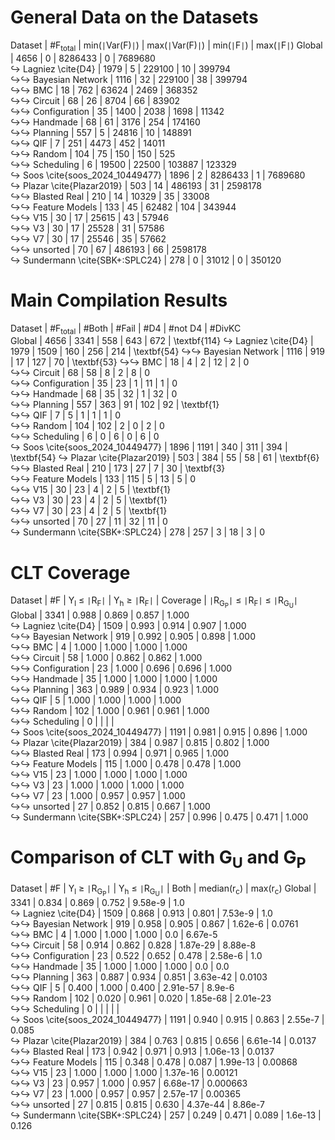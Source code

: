 # General Data on the Datasets
Dataset                          | #F<sub>total</sub> | min(`|`Var(F)`|`) | max(`|`Var(F)`|`) | min(`|`F`|`) | max(`|`F`|`)
Global                           | 4656               | 0                 | 8286433           | 0            | 7689680     
↪ Lagniez \cite{D4}              | 1979               | 5                 | 229100            | 10           | 399794      
↪↪ Bayesian Network              | 1116               | 32                | 229100            | 38           | 399794      
↪↪ BMC                           | 18                 | 762               | 63624             | 2469         | 368352      
↪↪ Circuit                       | 68                 | 26                | 8704              | 66           | 83902       
↪↪ Configuration                 | 35                 | 1400              | 2038              | 1698         | 11342       
↪↪ Handmade                      | 68                 | 61                | 3176              | 254          | 174160      
↪↪ Planning                      | 557                | 5                 | 24816             | 10           | 148891      
↪↪ QIF                           | 7                  | 251               | 4473              | 452          | 14011       
↪↪ Random                        | 104                | 75                | 150               | 150          | 525         
↪↪ Scheduling                    | 6                  | 19500             | 22500             | 103887       | 123329      
↪ Soos \cite{soos_2024_10449477} | 1896               | 2                 | 8286433           | 1            | 7689680     
↪ Plazar \cite{Plazar2019}       | 503                | 14                | 486193            | 31           | 2598178     
↪↪ Blasted Real                  | 210                | 14                | 10329             | 35           | 33008       
↪↪ Feature Models                | 133                | 45                | 62482             | 104          | 343944      
↪↪ V15                           | 30                 | 17                | 25615             | 43           | 57946       
↪↪ V3                            | 30                 | 17                | 25528             | 31           | 57586       
↪↪ V7                            | 30                 | 17                | 25546             | 35           | 57662       
↪↪ unsorted                      | 70                 | 67                | 486193            | 66           | 2598178     
↪ Sundermann \cite{SBK+:SPLC24}  | 278                | 0                 | 31012             | 0            | 350120      
# Main Compilation Results
Dataset                          | #F<sub>total</sub> | #Both | #Fail | #D4 | #not D4 | #DivKC      
Global                           | 4656               | 3341  | 558   | 643 | 672     | \textbf{114}
↪ Lagniez \cite{D4}              | 1979               | 1509  | 160   | 256 | 214     | \textbf{54} 
↪↪ Bayesian Network              | 1116               | 919   | 17    | 127 | 70      | \textbf{53} 
↪↪ BMC                           | 18                 | 4     | 2     | 12  | 2       | 0           
↪↪ Circuit                       | 68                 | 58    | 8     | 2   | 8       | 0           
↪↪ Configuration                 | 35                 | 23    | 1     | 11  | 1       | 0           
↪↪ Handmade                      | 68                 | 35    | 32    | 1   | 32      | 0           
↪↪ Planning                      | 557                | 363   | 91    | 102 | 92      | \textbf{1}  
↪↪ QIF                           | 7                  | 5     | 1     | 1   | 1       | 0           
↪↪ Random                        | 104                | 102   | 2     | 0   | 2       | 0           
↪↪ Scheduling                    | 6                  | 0     | 6     | 0   | 6       | 0           
↪ Soos \cite{soos_2024_10449477} | 1896               | 1191  | 340   | 311 | 394     | \textbf{54} 
↪ Plazar \cite{Plazar2019}       | 503                | 384   | 55    | 58  | 61      | \textbf{6}  
↪↪ Blasted Real                  | 210                | 173   | 27    | 7   | 30      | \textbf{3}  
↪↪ Feature Models                | 133                | 115   | 5     | 13  | 5       | 0           
↪↪ V15                           | 30                 | 23    | 4     | 2   | 5       | \textbf{1}  
↪↪ V3                            | 30                 | 23    | 4     | 2   | 5       | \textbf{1}  
↪↪ V7                            | 30                 | 23    | 4     | 2   | 5       | \textbf{1}  
↪↪ unsorted                      | 70                 | 27    | 11    | 32  | 11      | 0           
↪ Sundermann \cite{SBK+:SPLC24}  | 278                | 257   | 3     | 18  | 3       | 0           
# CLT Coverage
Dataset                          | #F   | Y<sub>l</sub> &le; `|`R<sub>F</sub>`|` | Y<sub>h</sub> &ge; `|`R<sub>F</sub>`|` | Coverage | `|`R<sub>G<sub>P</sub></sub>`|` &le; `|`R<sub>F</sub>`|` &le; `|`R<sub>G<sub>U</sub></sub>`|` 
Global                           | 3341 | 0.988                                  | 0.869                                  | 0.857    | 1.000                                                                                         
↪ Lagniez \cite{D4}              | 1509 | 0.993                                  | 0.914                                  | 0.907    | 1.000                                                                                         
↪↪ Bayesian Network              | 919  | 0.992                                  | 0.905                                  | 0.898    | 1.000                                                                                         
↪↪ BMC                           | 4    | 1.000                                  | 1.000                                  | 1.000    | 1.000                                                                                         
↪↪ Circuit                       | 58   | 1.000                                  | 0.862                                  | 0.862    | 1.000                                                                                         
↪↪ Configuration                 | 23   | 1.000                                  | 0.696                                  | 0.696    | 1.000                                                                                         
↪↪ Handmade                      | 35   | 1.000                                  | 1.000                                  | 1.000    | 1.000                                                                                         
↪↪ Planning                      | 363  | 0.989                                  | 0.934                                  | 0.923    | 1.000                                                                                         
↪↪ QIF                           | 5    | 1.000                                  | 1.000                                  | 1.000    | 1.000                                                                                         
↪↪ Random                        | 102  | 1.000                                  | 0.961                                  | 0.961    | 1.000                                                                                         
↪↪ Scheduling                    | 0    |                                        |                                        |          |                                                                                               
↪ Soos \cite{soos_2024_10449477} | 1191 | 0.981                                  | 0.915                                  | 0.896    | 1.000                                                                                         
↪ Plazar \cite{Plazar2019}       | 384  | 0.987                                  | 0.815                                  | 0.802    | 1.000                                                                                         
↪↪ Blasted Real                  | 173  | 0.994                                  | 0.971                                  | 0.965    | 1.000                                                                                         
↪↪ Feature Models                | 115  | 1.000                                  | 0.478                                  | 0.478    | 1.000                                                                                         
↪↪ V15                           | 23   | 1.000                                  | 1.000                                  | 1.000    | 1.000                                                                                         
↪↪ V3                            | 23   | 1.000                                  | 1.000                                  | 1.000    | 1.000                                                                                         
↪↪ V7                            | 23   | 1.000                                  | 0.957                                  | 0.957    | 1.000                                                                                         
↪↪ unsorted                      | 27   | 0.852                                  | 0.815                                  | 0.667    | 1.000                                                                                         
↪ Sundermann \cite{SBK+:SPLC24}  | 257  | 0.996                                  | 0.475                                  | 0.471    | 1.000                                                                                         
# Comparison of CLT with G<sub>U</sub> and G<sub>P</sub>
Dataset                          | #F   | Y<sub>l</sub> &ge; `|`R<sub>G<sub>P</sub></sub>`|` | Y<sub>h</sub> &le; `|`R<sub>G<sub>U</sub></sub>`|` | Both  | median(r<sub>c</sub>) | max(r<sub>c</sub>)
Global                           | 3341 | 0.834                                              | 0.869                                              | 0.752 | 9.58e-9               | 1.0               
↪ Lagniez \cite{D4}              | 1509 | 0.868                                              | 0.913                                              | 0.801 | 7.53e-9               | 1.0               
↪↪ Bayesian Network              | 919  | 0.958                                              | 0.905                                              | 0.867 | 1.62e-6               | 0.0761            
↪↪ BMC                           | 4    | 1.000                                              | 1.000                                              | 1.000 | 0.0                   | 6.67e-5           
↪↪ Circuit                       | 58   | 0.914                                              | 0.862                                              | 0.828 | 1.87e-29              | 8.88e-8           
↪↪ Configuration                 | 23   | 0.522                                              | 0.652                                              | 0.478 | 2.58e-6               | 1.0               
↪↪ Handmade                      | 35   | 1.000                                              | 1.000                                              | 1.000 | 0.0                   | 0.0               
↪↪ Planning                      | 363  | 0.887                                              | 0.934                                              | 0.851 | 3.63e-42              | 0.0103            
↪↪ QIF                           | 5    | 0.400                                              | 1.000                                              | 0.400 | 2.91e-57              | 8.9e-6            
↪↪ Random                        | 102  | 0.020                                              | 0.961                                              | 0.020 | 1.85e-68              | 2.01e-23          
↪↪ Scheduling                    | 0    |                                                    |                                                    |       |                       |                   
↪ Soos \cite{soos_2024_10449477} | 1191 | 0.940                                              | 0.915                                              | 0.863 | 2.55e-7               | 0.085             
↪ Plazar \cite{Plazar2019}       | 384  | 0.763                                              | 0.815                                              | 0.656 | 6.61e-14              | 0.0137            
↪↪ Blasted Real                  | 173  | 0.942                                              | 0.971                                              | 0.913 | 1.06e-13              | 0.0137            
↪↪ Feature Models                | 115  | 0.348                                              | 0.478                                              | 0.087 | 1.99e-13              | 0.00868           
↪↪ V15                           | 23   | 1.000                                              | 1.000                                              | 1.000 | 1.37e-16              | 0.00121           
↪↪ V3                            | 23   | 0.957                                              | 1.000                                              | 0.957 | 6.68e-17              | 0.000663          
↪↪ V7                            | 23   | 1.000                                              | 0.957                                              | 0.957 | 2.57e-17              | 0.00365           
↪↪ unsorted                      | 27   | 0.815                                              | 0.815                                              | 0.630 | 4.37e-44              | 8.86e-7           
↪ Sundermann \cite{SBK+:SPLC24}  | 257  | 0.249                                              | 0.471                                              | 0.089 | 1.6e-13               | 0.126             
